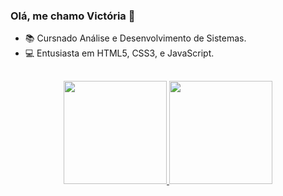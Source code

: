 ### Olá, me chamo Victória 👋

- 📚 Cursnado Análise e Desenvolvimento de Sistemas.
- 💻 Entusiasta em HTML5, CSS3, e JavaScript.


##


<div align="center">
  <a href="https://github.com/VicMaria23">
  <img height="165em" src="https://github-readme-stats.vercel.app/api?username=VicMaria23&show_icons=true&theme=dark&include_all_commits=true&count_private=true"/>
  <img height="165em" src="https://github-readme-stats.vercel.app/api/top-langs/?username=VicMaria23&layout=compact&langs_count=7&theme=dark"/>
</div>

